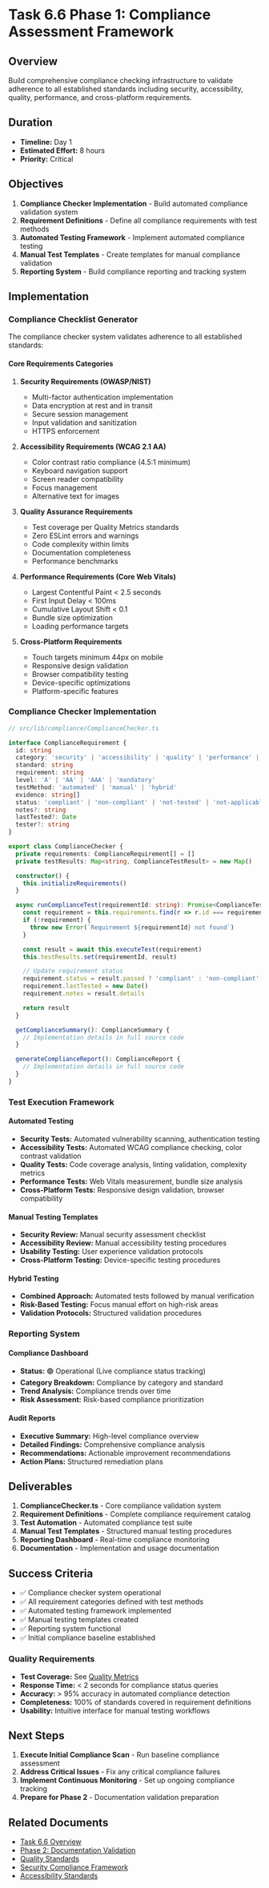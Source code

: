 # Task 6.6 Phase 1: Compliance Assessment Framework

## Overview

Build comprehensive compliance checking infrastructure to validate adherence to all established standards including security, accessibility, quality, performance, and cross-platform requirements.

## Duration
- **Timeline:** Day 1
- **Estimated Effort:** 8 hours
- **Priority:** Critical

## Objectives

1. **Compliance Checker Implementation** - Build automated compliance validation system
2. **Requirement Definitions** - Define all compliance requirements with test methods
3. **Automated Testing Framework** - Implement automated compliance testing
4. **Manual Test Templates** - Create templates for manual compliance validation
5. **Reporting System** - Build compliance reporting and tracking system

## Implementation

### Compliance Checklist Generator

The compliance checker system validates adherence to all established standards:

#### Core Requirements Categories

1. **Security Requirements (OWASP/NIST)**
   - Multi-factor authentication implementation
   - Data encryption at rest and in transit
   - Secure session management
   - Input validation and sanitization
   - HTTPS enforcement

2. **Accessibility Requirements (WCAG 2.1 AA)**
   - Color contrast ratio compliance (4.5:1 minimum)
   - Keyboard navigation support
   - Screen reader compatibility
   - Focus management
   - Alternative text for images

3. **Quality Assurance Requirements**
   - Test coverage per Quality Metrics standards
   - Zero ESLint errors and warnings
   - Code complexity within limits
   - Documentation completeness
   - Performance benchmarks

4. **Performance Requirements (Core Web Vitals)**
   - Largest Contentful Paint < 2.5 seconds
   - First Input Delay < 100ms
   - Cumulative Layout Shift < 0.1
   - Bundle size optimization
   - Loading performance targets

5. **Cross-Platform Requirements**
   - Touch targets minimum 44px on mobile
   - Responsive design validation
   - Browser compatibility testing
   - Device-specific optimizations
   - Platform-specific features

### Compliance Checker Implementation

```typescript
// src/lib/compliance/ComplianceChecker.ts

interface ComplianceRequirement {
  id: string
  category: 'security' | 'accessibility' | 'quality' | 'performance' | 'cross-platform'
  standard: string
  requirement: string
  level: 'A' | 'AA' | 'AAA' | 'mandatory'
  testMethod: 'automated' | 'manual' | 'hybrid'
  evidence: string[]
  status: 'compliant' | 'non-compliant' | 'not-tested' | 'not-applicable'
  notes?: string
  lastTested?: Date
  tester?: string
}

export class ComplianceChecker {
  private requirements: ComplianceRequirement[] = []
  private testResults: Map<string, ComplianceTestResult> = new Map()

  constructor() {
    this.initializeRequirements()
  }

  async runComplianceTest(requirementId: string): Promise<ComplianceTestResult> {
    const requirement = this.requirements.find(r => r.id === requirementId)
    if (!requirement) {
      throw new Error(`Requirement ${requirementId} not found`)
    }

    const result = await this.executeTest(requirement)
    this.testResults.set(requirementId, result)

    // Update requirement status
    requirement.status = result.passed ? 'compliant' : 'non-compliant'
    requirement.lastTested = new Date()
    requirement.notes = result.details

    return result
  }

  getComplianceSummary(): ComplianceSummary {
    // Implementation details in full source code
  }

  generateComplianceReport(): ComplianceReport {
    // Implementation details in full source code
  }
}
```

### Test Execution Framework

#### Automated Testing
- **Security Tests:** Automated vulnerability scanning, authentication testing
- **Accessibility Tests:** Automated WCAG compliance checking, color contrast validation
- **Quality Tests:** Code coverage analysis, linting validation, complexity metrics
- **Performance Tests:** Web Vitals measurement, bundle size analysis
- **Cross-Platform Tests:** Responsive design validation, browser compatibility

#### Manual Testing Templates
- **Security Review:** Manual security assessment checklist
- **Accessibility Review:** Manual accessibility testing procedures
- **Usability Testing:** User experience validation protocols
- **Cross-Platform Testing:** Device-specific testing procedures

#### Hybrid Testing
- **Combined Approach:** Automated tests followed by manual verification
- **Risk-Based Testing:** Focus manual effort on high-risk areas
- **Validation Protocols:** Structured validation procedures

### Reporting System

#### Compliance Dashboard
- **Status:** 🟢 Operational (Live compliance status tracking)
- **Category Breakdown:** Compliance by category and standard
- **Trend Analysis:** Compliance trends over time
- **Risk Assessment:** Risk-based compliance prioritization

#### Audit Reports
- **Executive Summary:** High-level compliance overview
- **Detailed Findings:** Comprehensive compliance analysis
- **Recommendations:** Actionable improvement recommendations
- **Action Plans:** Structured remediation plans

## Deliverables

1. **ComplianceChecker.ts** - Core compliance validation system
2. **Requirement Definitions** - Complete compliance requirement catalog
3. **Test Automation** - Automated compliance test suite
4. **Manual Test Templates** - Structured manual testing procedures
5. **Reporting Dashboard** - Real-time compliance monitoring
6. **Documentation** - Implementation and usage documentation

## Success Criteria

- ✅ Compliance checker system operational
- ✅ All requirement categories defined with test methods
- ✅ Automated testing framework implemented
- ✅ Manual testing templates created
- ✅ Reporting system functional
- ✅ Initial compliance baseline established

### Quality Requirements

- **Test Coverage:** See [Quality Metrics](../../standards/QUALITY_METRICS.md#testing-standards)
- **Response Time:** < 2 seconds for compliance status queries
- **Accuracy:** > 95% accuracy in automated compliance detection
- **Completeness:** 100% of standards covered in requirement definitions
- **Usability:** Intuitive interface for manual testing workflows

## Next Steps

1. **Execute Initial Compliance Scan** - Run baseline compliance assessment
2. **Address Critical Issues** - Fix any critical compliance failures
3. **Implement Continuous Monitoring** - Set up ongoing compliance tracking
4. **Prepare for Phase 2** - Documentation validation preparation

## Related Documents

- [Task 6.6 Overview](./task-6.6-compliance-validation-overview.md)
- [Phase 2: Documentation Validation](./task-6.6-phase-2-documentation-validation.md)
- [Quality Standards](../../QUALITY_STANDARDS.md)
- [Security Compliance Framework](../../security/COMPLIANCE_FRAMEWORK.md)
- [Accessibility Standards](../../ACCESSIBILITY_STANDARDS.md)
